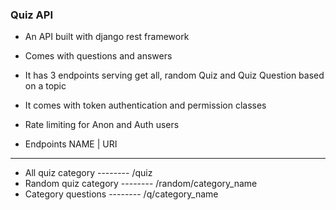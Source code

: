 ### Quiz API
* An API built with django rest framework 
- Comes with questions and answers
- It has 3 endpoints serving get all, random Quiz and Quiz Question based on a topic
- It comes with token authentication and permission classes
- Rate limiting for Anon and Auth users

- Endpoints
NAME                     | URI
-----------------------------------------------------------------------------
* All quiz category      -------- /quiz
* Random quiz category   -------- /random/category_name
* Category questions     -------- /q/category_name
